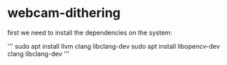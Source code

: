# webcam-dithering

first we need to install the dependencies on the system:

'''
sudo apt install llvm clang libclang-dev
sudo apt install libopencv-dev clang libclang-dev
'''

